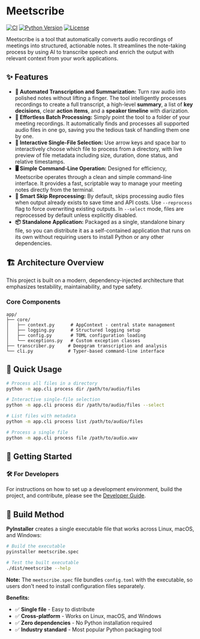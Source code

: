# Meetscribe

[![CI](https://github.com/madpin/Meetscribe2/workflows/CI/badge.svg)](https://github.com/madpin/Meetscribe2/actions)
[![Python Version](https://img.shields.io/badge/python-3.10%2B-blue.svg)](https://python.org)
[![License](https://img.shields.io/badge/license-MIT-green.svg)](LICENSE)

Meetscribe is a tool that automatically converts audio recordings of meetings into structured, actionable notes. It streamlines the note-taking process by using AI to transcribe speech and enrich the output with relevant context from your work applications.

## ✨ Features

- **🤖 Automated Transcription and Summarization:** Turn raw audio into polished notes without lifting a finger. The tool intelligently processes recordings to create a full transcript, a high-level **summary**, a list of **key decisions**, clear **action items**, and a **speaker timeline** with diarization.
- **📁 Effortless Batch Processing:** Simply point the tool to a folder of your meeting recordings. It automatically finds and processes all supported audio files in one go, saving you the tedious task of handling them one by one.
- **🎯 Interactive Single-File Selection:** Use arrow keys and space bar to interactively choose which file to process from a directory, with live preview of file metadata including size, duration, done status, and relative timestamps.
- **🖥️ Simple Command-Line Operation:** Designed for efficiency, Meetscribe operates through a clean and simple command-line interface. It provides a fast, scriptable way to manage your meeting notes directly from the terminal.
- **🔄 Smart Skip Reprocessing:** By default, skips processing audio files when output already exists to save time and API costs. Use `--reprocess` flag to force overwriting existing outputs. In `--select` mode, files are reprocessed by default unless explicitly disabled.
- **📦 Standalone Application:** Packaged as a single, standalone binary file, so you can distribute it as a self-contained application that runs on its own without requiring users to install Python or any other dependencies.

## 🏗️ Architecture Overview

This project is built on a modern, dependency-injected architecture that emphasizes testability, maintainability, and type safety.

### Core Components

```
app/
├── core/
│   ├── context.py      # AppContext - central state management
│   ├── logging.py      # Structured logging setup
│   ├── config.py       # TOML configuration loading
│   └── exceptions.py   # Custom exception classes
├── transcriber.py     # Deepgram transcription and analysis
└── cli.py             # Typer-based command-line interface
```

## 🚀 Quick Usage

```bash
# Process all files in a directory
python -m app.cli process dir /path/to/audio/files

# Interactive single-file selection
python -m app.cli process dir /path/to/audio/files --select

# List files with metadata
python -m app.cli process list /path/to/audio/files

# Process a single file
python -m app.cli process file /path/to/audio.wav
```

## 🚀 Getting Started

### 🛠️ For Developers

For instructions on how to set up a development environment, build the project, and contribute, please see the [Developer Guide](./DEVELOPER.md).

## 🚀 Build Method

**PyInstaller** creates a single executable file that works across Linux, macOS, and Windows:

```bash
# Build the executable
pyinstaller meetscribe.spec

# Test the built executable
./dist/meetscribe --help
```

**Note:** The `meetscribe.spec` file bundles `config.toml` with the executable, so users don't need to install configuration files separately.

**Benefits:**
- ✅ **Single file** - Easy to distribute
- ✅ **Cross-platform** - Works on Linux, macOS, and Windows
- ✅ **Zero dependencies** - No Python installation required
- ✅ **Industry standard** - Most popular Python packaging tool
